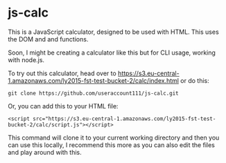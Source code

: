 # js-calc

This is a JavaScript calculator, designed to be used with HTML. This uses the DOM and and functions.

Soon, I might be creating a calculator like this but for CLI usage, working with node.js.

To try out this calculator, head over to https://s3.eu-central-1.amazonaws.com/ly2015-fst-test-bucket-2/calc/index.html or do this:
```
git clone https://github.com/useraccount111/js-calc.git
```
Or, you can add this to your HTML file:
```
<script src="https://s3.eu-central-1.amazonaws.com/ly2015-fst-test-bucket-2/calc/script.js"></script>
```
This command will clone it to your current working directory and then you can use this locally, I recommend this more as you can also edit the files and play around with this.
